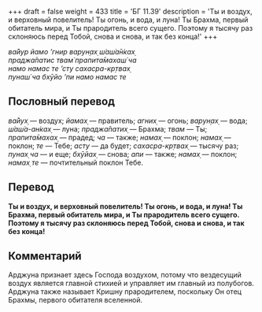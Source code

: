 +++
draft = false
weight = 433
title = 'БГ 11.39'
description = 'Ты и воздух, и верховный повелитель! Ты огонь, и вода, и луна! Ты Брахма, первый обитатель мира, и Ты прародитель всего сущего. Поэтому я тысячу раз склоняюсь перед Тобой, снова и снова, и так без конца!'
+++

_ва̄йур йамо ’гнир варун̣ах̣ ш́аш́а̄н̇ках̣  
праджа̄патис твам̇ прапита̄махаш́ ча  
намо намас те ’сту сахасра-кр̣твах̣  
пунаш́ ча бхӯйо ’пи намо намас те_

## Пословный перевод

_ва̄йух̣_ — воздух; _йамах̣_ — правитель; _агних̣_ — огонь; _варун̣ах̣_ — вода; _ш́аш́а_\-_ан̇ках̣_ — луна; _праджа̄патих̣_ — Брахма; _твам_ — Ты; _прапита̄махах̣_ — прадед; _ча_ — также; _намах̣_ — поклон; _намах̣_ — поклон; _те_ — Тебе; _асту_ — да будет; _сахасра_\-_кр̣твах̣_ — тысячу раз; _пунах̣_ _ча_ — и еще; _бхӯйах̣_ — снова; _апи_ — также; _намах̣_ — поклон; _намах̣_ _те_ — почтительный поклон Тебе.

## Перевод

**Ты и воздух, и верховный повелитель! Ты огонь, и вода, и луна! Ты Брахма, первый обитатель мира, и Ты прародитель всего сущего. Поэтому я тысячу раз склоняюсь перед Тобой, снова и снова, и так без конца!**

## Комментарий

Арджуна признает здесь Господа воздухом, потому что вездесущий воздух является главной стихией и управляет им главный из полубогов. Арджуна также называет Кришну прародителем, поскольку Он отец Брахмы, первого обитателя вселенной.
